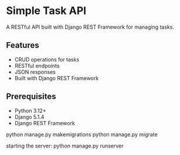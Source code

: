 
# Simple Task API

A RESTful API built with Django REST Framework for managing tasks.

## Features

- CRUD operations for tasks
- RESTful endpoints
- JSON responses
- Built with Django REST Framework

## Prerequisites

- Python 3.12+
- Django 5.1.4
- Django REST Framework


python manage.py makemigrations
python manage.py migrate

starting the server:
python manage.py runserver 

